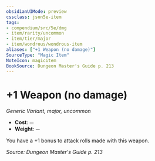 ```yaml
---
obsidianUIMode: preview
cssclass: json5e-item
tags:
- compendium/src/5e/dmg
- item/rarity/uncommon
- item/tier/major
- item/wondrous/wondrous-item
aliases: ["+1 Weapon (no damage)"]
SourceType: "Magic Item"
NoteIcon: magicitem
BookSource: Dungeon Master's Guide p. 213
---
```

# +1 Weapon (no damage)
*Generic Variant, major, uncommon*  

- **Cost**: ⏤
- **Weight**: ⏤

You have a +1 bonus to attack rolls made with this weapon.

*Source: Dungeon Master's Guide p. 213*
